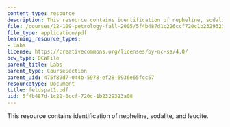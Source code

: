 ```yaml
---
content_type: resource
description: This resource contains identification of nepheline, sodalite, and leucite.
file: /courses/12-109-petrology-fall-2005/5f4b487d1c226ccf720c1b2329323a08_feldspat1.pdf
file_type: application/pdf
learning_resource_types:
- Labs
license: https://creativecommons.org/licenses/by-nc-sa/4.0/
ocw_type: OCWFile
parent_title: Labs
parent_type: CourseSection
parent_uid: 475f89d7-044b-5978-ef28-6936e65fcc57
resourcetype: Document
title: feldspat1.pdf
uid: 5f4b487d-1c22-6ccf-720c-1b2329323a08
---
```

This resource contains identification of nepheline, sodalite, and leucite.
